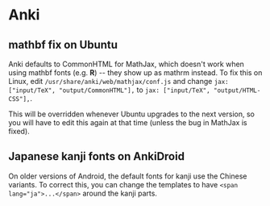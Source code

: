 # Anki

## mathbf fix on Ubuntu

Anki defaults to CommonHTML for MathJax, which doesn't work when
using mathbf fonts (e.g. $\mathbf R$) -- they show up as mathrm
instead. To fix this on Linux, edit
`/usr/share/anki/web/mathjax/conf.js` and change
`jax: ["input/TeX", "output/CommonHTML"],` to
`jax: ["input/TeX", "output/HTML-CSS"],`.

This will be overridden whenever Ubuntu upgrades to the next version, so you
will have to edit this again at that time (unless the bug in MathJax is fixed).

## Japanese kanji fonts on AnkiDroid

On older versions of Android, the default fonts for kanji use the Chinese
variants. To correct this, you can change the templates to have
`<span lang="ja">...</span>` around the kanji parts.
